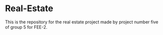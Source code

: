 # Real-Estate
This is the repository for the real estate project made by project number five of group 5 for FEE-2.

